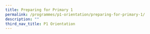 ```yaml
---
title: Preparing for Primary 1
permalink: /programmes/p1-orientation/preparing-for-primary-1/
description: ""
third_nav_title: P1 Orientation
---
```

